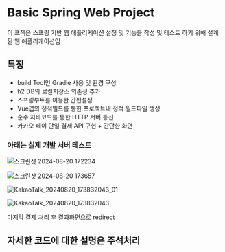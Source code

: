# Basic Spring Web Project
이 프젝은 스프링 기반 웹 애플리케이션 설정 및 기능을 작성 및 테스트 하기 위해 설계된 웹 애플리케이션임

## 특징
- build Tool인 Gradle 사용 및 환경 구성
- h2 DB의 로컬저장소 의존성 추가
- 스프링부트를 이용한 간편설정
- Vue앱의 정적빌드를 통한 프로젝트내 정적 빌드파일 생성
- 순수 자바코드를 통한 HTTP 서버 통신
- 카카오 페이 단일 결제 API 구현 + 간단한 화면

### 아래는 실제 개발 서버 테스트

![스크린샷 2024-08-20 172234](https://github.com/user-attachments/assets/7c188db6-1b38-4f91-b9c4-ed8d620f1a27)

![스크린샷 2024-08-20 173657](https://github.com/user-attachments/assets/8f75ab33-6baa-4ddd-9dac-e54bede71987)

![KakaoTalk_20240820_173832043_01](https://github.com/user-attachments/assets/e243c86c-893a-4f82-9493-d7524b0d7fb9)

![KakaoTalk_20240820_173832043](https://github.com/user-attachments/assets/62d4b8dd-96f2-4ee5-808e-5301a3f06656)

마지막 결제 처리 후 결과화면으로 redirect

## 자세한 코드에 대한 설명은 주석처리

